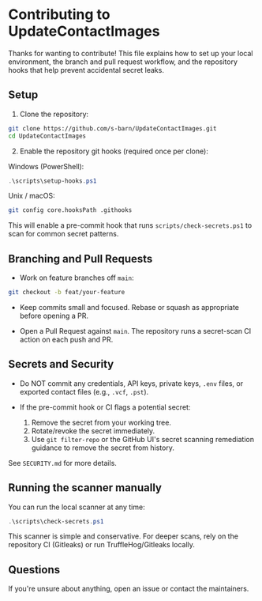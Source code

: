 # Contributing to UpdateContactImages

Thanks for wanting to contribute! This file explains how to set up your local environment, the branch and pull request workflow, and the repository hooks that help prevent accidental secret leaks.

## Setup

1. Clone the repository:

```bash
git clone https://github.com/s-barn/UpdateContactImages.git
cd UpdateContactImages
```

2. Enable the repository git hooks (required once per clone):

Windows (PowerShell):

```powershell
.\scripts\setup-hooks.ps1
```

Unix / macOS:

```bash
git config core.hooksPath .githooks
```

This will enable a pre-commit hook that runs `scripts/check-secrets.ps1` to scan for common secret patterns.

## Branching and Pull Requests

- Work on feature branches off `main`:

```bash
git checkout -b feat/your-feature
```

- Keep commits small and focused. Rebase or squash as appropriate before opening a PR.

- Open a Pull Request against `main`. The repository runs a secret-scan CI action on each push and PR.

## Secrets and Security

- Do NOT commit any credentials, API keys, private keys, `.env` files, or exported contact files (e.g., `.vcf`, `.pst`).

- If the pre-commit hook or CI flags a potential secret:
  1. Remove the secret from your working tree.
  2. Rotate/revoke the secret immediately.
  3. Use `git filter-repo` or the GitHub UI's secret scanning remediation guidance to remove the secret from history.

See `SECURITY.md` for more details.

## Running the scanner manually

You can run the local scanner at any time:

```powershell
.\scripts\check-secrets.ps1
```

This scanner is simple and conservative. For deeper scans, rely on the repository CI (Gitleaks) or run TruffleHog/Gitleaks locally.

## Questions

If you're unsure about anything, open an issue or contact the maintainers.
